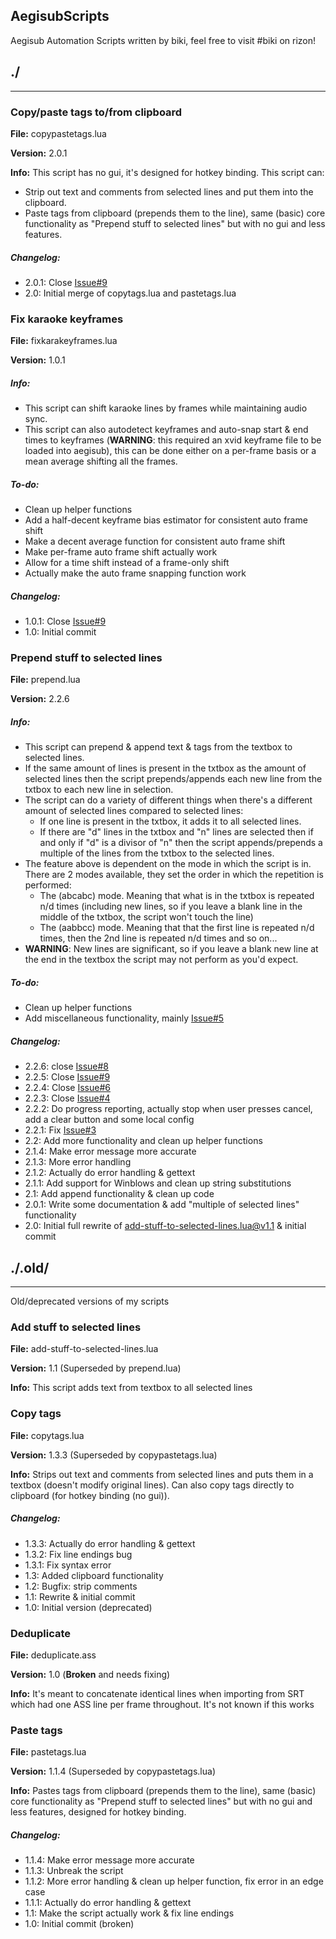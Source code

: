 AegisubScripts
--------------

Aegisub Automation Scripts written by biki, feel free to visit #biki on rizon!

## ./
--------------


### Copy/paste tags to/from clipboard
**File:** copypastetags.lua

**Version:** 2.0.1

**Info:** This script has no gui, it's designed for hotkey binding. This script can:
* Strip out text and comments from selected lines and put them into the clipboard.
* Paste tags from clipboard (prepends them to the line), same (basic) core functionality as "Prepend stuff to selected lines" but with no gui and less features.

##### Changelog:
* 2.0.1: Close [Issue#9](https://github.com/biki-desu/AegisubScripts/issues/9)
* 2.0: Initial merge of copytags.lua and pastetags.lua


### Fix karaoke keyframes
**File:** fixkarakeyframes.lua

**Version:** 1.0.1

##### Info:
* This script can shift karaoke lines by frames while maintaining audio sync.
* This script can also autodetect keyframes and auto-snap start & end times to keyframes (**WARNING**: this required an xvid keyframe file to be loaded into aegisub), this can be done either on a per-frame basis or a mean average shifting all the frames.

##### To-do:
* Clean up helper functions
* Add a half-decent keyframe bias estimator for consistent auto frame shift
* Make a decent average function for consistent auto frame shift
* Make per-frame auto frame shift actually work
* Allow for a time shift instead of a frame-only shift
* Actually make the auto frame snapping function work

##### Changelog:
* 1.0.1: Close [Issue#9](https://github.com/biki-desu/AegisubScripts/issues/9)
* 1.0: Initial commit


### Prepend stuff to selected lines
**File:** prepend.lua

**Version:** 2.2.6

##### Info:
* This script can prepend & append text & tags from the textbox to selected lines.
* If the same amount of lines is present in the txtbox as the amount of selected lines then the script prepends/appends each new line from the txtbox to each new line in selection.
* The script can do a variety of different things when there's a different amount of selected lines compared to selected lines:
  * If one line is present in the txtbox, it adds it to all selected lines.
  * If there are "d" lines in the txtbox and "n" lines are selected then if and only if "d" is a divisor of "n" then the script appends/prepends a multiple of the lines from the txtbox to the selected lines.
* The feature above is dependent on the mode in which the script is in. There are 2 modes available, they set the order in which the repetition is performed:
  * The (abcabc) mode. Meaning that what is in the txtbox is repeated n/d times (including new lines, so if you leave a blank line in the middle of the txtbox, the script won't touch the line)
  * The (aabbcc) mode. Meaning that that the first line is repeated n/d times, then the 2nd line is repeated n/d times and so on...
* **WARNING**: New lines are significant, so if you leave a blank new line at the end in the textbox the script may not perform as you'd expect.

##### To-do:
* Clean up helper functions
* Add miscellaneous functionality, mainly [Issue#5](https://github.com/biki-desu/AegisubScripts/issues/5)

##### Changelog:
* 2.2.6: close [Issue#8](https://github.com/biki-desu/AegisubScripts/issues/8)
* 2.2.5: Close [Issue#9](https://github.com/biki-desu/AegisubScripts/issues/9)
* 2.2.4: Close [Issue#6](https://github.com/biki-desu/AegisubScripts/issues/6)
* 2.2.3: Close [Issue#4](https://github.com/biki-desu/AegisubScripts/issues/4)
* 2.2.2: Do progress reporting, actually stop when user presses cancel, add a clear button and some local config
* 2.2.1: Fix [Issue#3](https://github.com/biki-desu/AegisubScripts/issues/3)
* 2.2: Add more functionality and clean up helper functions
* 2.1.4: Make error message more accurate
* 2.1.3: More error handling
* 2.1.2: Actually do error handling & gettext
* 2.1.1: Add support for Winblows and clean up string substitutions
* 2.1: Add append functionality & clean up code
* 2.0.1: Write some documentation & add "multiple of selected lines" functionality
* 2.0: Initial full rewrite of add-stuff-to-selected-lines.lua@v1.1 & initial commit


## ./.old/
--------------
Old/deprecated versions of my scripts


### Add stuff to selected lines
**File:** add-stuff-to-selected-lines.lua

**Version:** 1.1 (Superseded by prepend.lua)

**Info:** This script adds text from textbox to all selected lines


### Copy tags
**File:** copytags.lua

**Version:** 1.3.3 (Superseded by copypastetags.lua)

**Info:** Strips out text and comments from selected lines and puts them in a textbox (doesn't modify original lines). Can also copy tags directly to clipboard (for hotkey binding (no gui)).

##### Changelog: 
* 1.3.3: Actually do error handling & gettext
* 1.3.2: Fix line endings bug
* 1.3.1: Fix syntax error
* 1.3: Added clipboard functionality
* 1.2: Bugfix: strip comments
* 1.1: Rewrite & initial commit
* 1.0: Initial version (deprecated)


### Deduplicate
**File:** deduplicate.ass

**Version:** 1.0 (**Broken** and needs fixing)

**Info:** It's meant to concatenate identical lines when importing from SRT which had one ASS line per frame throughout. It's not known if this works


### Paste tags
**File:** pastetags.lua

**Version:** 1.1.4 (Superseded by copypastetags.lua)

**Info:** Pastes tags from clipboard (prepends them to the line), same (basic) core functionality as "Prepend stuff to selected lines" but with no gui and less features, designed for hotkey binding.

##### Changelog: 
* 1.1.4: Make error message more accurate
* 1.1.3: Unbreak the script
* 1.1.2: More error handling & clean up helper function, fix error in an edge case
* 1.1.1: Actually do error handling & gettext
* 1.1: Make the script actually work & fix line endings
* 1.0: Initial commit (broken)


